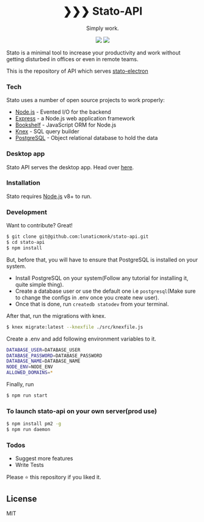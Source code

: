<h1  align="center">❯❯❯ Stato-API</h1>
<p  align="center">Simply work.</p>
<p  align="center">
<img  src="https://forthebadge.com/images/badges/made-with-javascript.svg">

<img  src="https://forthebadge.com/images/badges/built-with-love.svg">
</p>

Stato is a minimal tool to increase your productivity and work without getting disturbed in offices or even in remote teams.

This is the repository of API which serves [stato-electron](https://github.com/lunaticmonk/stato-electron)

### Tech

Stato uses a number of open source projects to work properly:

- [Node.js](https://nodejs.org/en/) - Evented I/O for the backend
- [Express](https://expressjs.com/) - a Node.js web application framework
- [Bookshelf](https://bookshelfjs.org/) - JavaScript ORM for Node.js
- [Knex](https://knexjs.org/) - SQL query builder
- [PostgreSQL](https://www.postgresql.org/) - Object relational database to hold the data

### Desktop app

Stato API serves the desktop app. Head over [here](https://github.com/lunaticmonk/stato-electron).

### Installation

Stato requires [Node.js](https://nodejs.org/) v8+ to run.

### Development

Want to contribute? Great!

```sh
$ git clone git@github.com:lunaticmonk/stato-api.git
$ cd stato-api
$ npm install
```

But, before that, you will have to ensure that PostgreSQL is installed on your system.

- Install PostgreSQL on your system(Follow any tutorial for installing it, quite simple thing).
- Create a database user or use the default one i.e `postgresql`(Make sure to change the configs in .env once you create new user).
- Once that is done, run `createdb statodev` from your terminal.

After that, run the migrations with knex.

```sh
$ knex migrate:latest --knexfile ./src/knexfile.js
```

Create a .env and add following environment variables to it.

```sh
DATABASE_USER=DATABASE_USER
DATABASE_PASSWORD=DATABASE_PASSWORD
DATABASE_NAME=DATABASE_NAME
NODE_ENV=NODE_ENV
ALLOWED_DOMAINS=*
```

Finally, run

```sh
$ npm run start
```

### To launch stato-api on your own server(prod use)

```sh
$ npm install pm2 -g
$ npm run daemon
```

### Todos

- Suggest more features
- Write Tests

Please ⭐ this repository if you liked it.

## License

MIT
